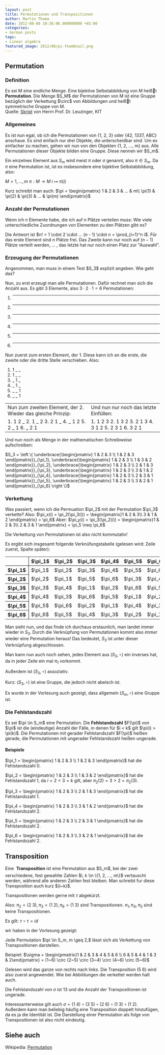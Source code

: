 ```yaml
---
layout: post
title: Permutationen und Transpositionen
author: Martin Thoma
date: 2012-08-08 10:36:06.000000000 +02:00
categories:
- German posts
tags:
- Linear algebra
featured_image: 2012/08/pi-thumbnail.png
---
```

<h2>Permutation</h2>
<h3>Definition</h3>
<div class="definition">Es sei M eine endliche Menge. Eine bijektive Selbstabbildung von M hei&szlig;t <strong>Permutation</strong>. Die Menge $S_M$ der Permutationen von M ist eine Gruppe bez&uuml;glich der Verkettung $\circ$ von Abbildungen und hei&szlig;t symmetrische Gruppe von M.</div>
Quelle: <a href="https://studium.kit.edu/sites/vab/0x40F0348A9ACDCE49A96EEE39EB076112/Vorlesungsunterlagen/LA.pdf">Skript</a> von Herrn Prof. Dr. Leuzinger, KIT

<h3>Allgemeines</h3>
Es ist nun egal, ob ich die Permutationen von {1, 2, 3} oder {42, 1337, ABC} anschaue. Es sind einfach nur drei Objekte, die unterscheidbar sind. Um es einfacher zu machen, gehen wir nun von den Objekten {1, 2, ..., m} aus. Alle Permutationen dieser Objekte bilden eine Gruppe. Diese nennen wir $S_m$.

Ein einzelnes Element aus $S_m$ wird meist $\pi$ oder $\sigma$ genannt, also $\pi \in S_m$. Da $\pi$ eine Permutation ist, ist es insbesondere eine bijektive Selbstabbildung, also:

$M = {1, ..., m}$
$\pi: M \rightarrow M$
$i \mapsto \pi(i)$

Kurz schreibt man auch:
$\pi = 
\begin{pmatrix} 1 & 2      & 3      & ... & m\\
           \pi(1) & \pi(2) & \pi(3) & ... & \pi(m)
\end{pmatrix}$

<h3>Anzahl der Permutationen</h3>
Wenn ich n Elemente habe, die ich auf n Pl&auml;tze verteilen muss: Wie viele unterschiedliche Zuordnungen von Elementen zu den Pl&auml;tzen gibt es?

Die Antwort ist $n! = 1 \cdot 2 \cdot ... (n - 1) \cdot n = \prod_{i=1}^n i$. F&uuml;r das erste Element sind $n$ Pl&auml;tze frei. Das Zweite kann nur noch auf $(n-1)$ Pl&auml;tze verteilt werden, ... , das letzte hat nur noch einen Platz zur "Auswahl".

<h3>Erzeugung der Permutationen</h3>
Angenommen, man muss in einem Test $S_3$ explizit angeben. Wie geht das? 

Nun, zu erst erzeugt man alle Permutationen. Daf&uuml;r rechnet man sich die Anzahl aus. Es gibt 3 Elemente, also $3 \cdot 2 \cdot 1 = 6$ Permutationen:
1. _ _ _
2. _ _ _
3. _ _ _
4. _ _ _
5. _ _ _
6. _ _ _

Nun zuerst zum ersten Element, der 1. Diese kann ich an die erste, die zweite oder die dritte Stelle verschieben. Also:
1. 1 _ _
2. 1 _ _
3. _ 1 _
4. _ 1 _
5. _ _ 1
6. _ _ 1

<table>
<tr>
<td>Nun zum zweiten Element, der 2. Wieder das gleiche Prinzip:</td>
<td>Und nun nur noch das letzte Einf&uuml;llen:</td>
</tr>
<tr>
<td>1. 1 2 _
2. 1 _ 2
3. 2 1 _
4. _ 1 2
5. 2 _ 1
6. _ 2 1</td>
<td>1. 1 2 3
2. 1 3 2
3. 2 1 3
4. 3 1 2
5. 2 3 1
6. 3 2 1</td>
</tr>
</table>

Und nun noch als Menge in der mathematischen Schreibweise aufschreiben:

$S_3 = \left \{
\underbrace{\begin{pmatrix}
  1 & 2 & 3 \\
  1 & 2 & 3
\end{pmatrix}}_{\pi_1},
\underbrace{\begin{pmatrix}
  1 & 2 & 3 \\
  1 & 3 & 2
\end{pmatrix}}_{\pi_2},
\underbrace{\begin{pmatrix}
  1 & 2 & 3 \\
  2 & 1 & 3
\end{pmatrix}}_{\pi_3},
\underbrace{\begin{pmatrix}
  1 & 2 & 3 \\
  3 & 1 & 2
\end{pmatrix}}_{\pi_4},
\underbrace{\begin{pmatrix}
  1 & 2 & 3 \\
  2 & 3 & 1
\end{pmatrix}}_{\pi_5},
\underbrace{\begin{pmatrix}
  1 & 2 & 3 \\
  3 & 2 & 1
\end{pmatrix}}_{\pi_6}
\right \}$

<h3>Verkettung</h3>
Was passiert, wenn ich die Permuation $\pi_2$ mit der Permutation $\pi_3$ verkette? Also:
$\pi_x(i) = \pi_2(\pi_3(i)) = \begin{pmatrix}1 & 2 & 3\\
3 & 1 & 2 \end{pmatrix} = \pi_6$
Aber:
$\pi_y(i) = \pi_3(\pi_2(i)) = \begin{pmatrix}1 & 2 & 3\\
2 & 3 & 1 \end{pmatrix} = \pi_5 \neq \pi_6$

Die Verkettung von Permutationen ist also nicht kommutativ!

Es ergibt sich insgesamt folgende Verkn&uuml;fungstabelle (gelesen wird: Zeile zuerst, Spalte sp&auml;ter):
<table>
<tr>
  <th style="border-right: 1px solid #000;border-bottom: 1px solid #000;">&nbsp;</th>
  <th style="border-bottom: 1px solid #000;">$\pi_1$</th>
  <th style="border-bottom: 1px solid #000;">$\pi_2$</th>
  <th style="border-bottom: 1px solid #000;">$\pi_3$</th>
  <th style="border-bottom: 1px solid #000;">$\pi_4$</th>
  <th style="border-bottom: 1px solid #000;">$\pi_5$</th>
  <th style="border-bottom: 1px solid #000;">$\pi_6$</th>
</tr>
<tr>
  <th style="border-right: 1px solid #000;">$\pi_1$</th>
  <td>$\pi_1$</td>
  <td>$\pi_2$</td>
  <td>$\pi_3$</td>
  <td>$\pi_4$</td>
  <td>$\pi_5$</td>
  <td>$\pi_6$</td>
</tr>
<tr>
  <th style="border-right: 1px solid #000;">$\pi_2$</th>
  <td>$\pi_2$</td>
  <td>$\pi_1$</td>
  <td>$\pi_5$</td>
  <td>$\pi_6$</td>
  <td>$\pi_3$</td>
  <td>$\pi_4$</td>
</tr>
<tr>
  <th style="border-right: 1px solid #000;">$\pi_3$</th>
  <td>$\pi_3$</td>
  <td>$\pi_4$</td>
  <td>$\pi_1$</td>
  <td>$\pi_2$</td>
  <td>$\pi_6$</td>
  <td>$\pi_5$</td>
</tr>
<tr>
  <th style="border-right: 1px solid #000;">$\pi_4$</th>
  <td>$\pi_4$</td>
  <td>$\pi_3$</td>
  <td>$\pi_6$</td>
  <td>$\pi_5$</td>
  <td>$\pi_1$</td>
  <td>$\pi_2$</td>
</tr>
<tr>
  <th style="border-right: 1px solid #000;">$\pi_5$</th>
  <td>$\pi_5$</td>
  <td>$\pi_6$</td>
  <td>$\pi_2$</td>
  <td>$\pi_1$</td>
  <td>$\pi_4$</td>
  <td>$\pi_3$</td>
</tr>
<tr>
  <th style="border-right: 1px solid #000;">$\pi_6$</th>
  <td>$\pi_6$</td>
  <td>$\pi_5$</td>
  <td>$\pi_4$</td>
  <td>$\pi_3$</td>
  <td>$\pi_2$</td>
  <td>$\pi_1$</td>
</tr>
</table>

Man sieht nun, und das finde ich durchaus erstaunlich, man landet immer wieder in $S_3$. Durch die Verkn&uuml;pfung von Permutationen kommt also <em>immer</em> wieder eine Permutation heraus! Das bedeutet, $S_3$ ist unter dieser Verkn&uuml;pfung abgeschlossen. 

Man kann nun auch noch sehen, jedes Element aus $(S_3, \circ)$ ein inverses hat, da in jeder Zeile ein mal $\pi_1$ vorkommt.

Au&szlig;erdem ist $(S_3, \circ)$ assoziativ. 

Kurz: $(S_3, \circ)$ ist eine Gruppe, die jedoch nicht abelsch ist.

Es wurde in der Vorlesung auch gezeigt, dass allgemein $(S_m, \circ)$ eine Gruppe ist.

<h3>Die Fehlstandszahl</h3>
<div class="definition">Es sei $\pi \in S_m$ eine Permutation. Die <strong>Fehlstandszahl</strong> $F(\pi)$ von $\pi$ ist die (eindeutige) Anzahl der F&auml;lle, in denen f&uuml;r $i < k$ gilt $\pi(i) > \pi(k)$. Die Permutationen mit gerader Fehlstandszahl $F(\pi)$ hei&szlig;en gerade, die Permutationen mit ungerader Fehlstandszahl hei&szlig;en ungerade.</div>

<h4>Beispiele</h4>
$\pi_1 = \begin{pmatrix}
  1 & 2 & 3 \\
  1 & 2 & 3
\end{pmatrix}$ hat die Fehlstandszahl 0.

$\pi_2 = \begin{pmatrix}
  1 & 2 & 3 \\
  1 & 3 & 2
\end{pmatrix}$ hat die Fehlstandszahl 1, da $i = 2 < 3 = k$ gilt, aber $\pi_2(2) = 3 > 2 = \pi_2(3)$.

$\pi_3 = \begin{pmatrix}
  1 & 2 & 3 \\
  2 & 1 & 3
\end{pmatrix}$ hat die Fehlstandszahl 1.

$\pi_4 = \begin{pmatrix}
  1 & 2 & 3 \\
  3 & 1 & 2
\end{pmatrix}$ hat die Fehlstandszahl 2.

$\pi_5 = \begin{pmatrix}
  1 & 2 & 3 \\
  2 & 3 & 1
\end{pmatrix}$ hat die Fehlstandszahl 2.

$\pi_6 = \begin{pmatrix}
  1 & 2 & 3 \\
  3 & 2 & 1
\end{pmatrix}$ hat die Fehlstandszahl 2.


<h2>Transposition</h2>
<div class="definition">Eine  <strong>Transposition</strong> ist eine Permutation aus $S_m$, bei der zwei verschiedene,
fest gewahlte Zahlen $i, k \in \{1, 2, ..., m\}$ vertauscht werden, w&auml;hrend alle anderen Zahlen fest bleiben.
Man schreibt fur diese Transposition auch kurz $(i~k)$.</div>

Transpositionen werden gerne mit $\tau$ abgek&uuml;rzt.

Also: $\pi_2 = (2~3), \pi_3=(1~2), \pi_6 = (1~3)$ sind Transpositionen.
$\pi_1, \pi_4, \pi_5$ sind keine Transpositionen.

Es gilt: $\tau \circ \tau = id$

wir haben in der Vorlesung gezeigt:
<div class="satz">Jede Permutation $\pi \in S_m, m \geq 2,$ l&auml;sst sich als Verkettung von Transpositionen darstellen.</div>

Beispiel:
$\sigma = \begin{pmatrix}1 & 2 & 3 & 4 & 5 & 6 \\
6 & 5 & 4 & 1 & 3 & 2\end{pmatrix} = (1~6) \circ (2~5) \circ (3~4) \circ (4~6) \circ (5~6)$

Gelesen wird das ganze von rechts nach links. Die Transposition $(5~6)$ wird also zuerst angewendet. Wie bei Abbildungen die verkettet werden halt auch.

Die Fehlstandszahl von $\sigma$ ist 13 und die Anzahl der Transpositionen ist ungerade.

Interessanterweise gilt auch $\sigma = (1~4) \circ (3~5) \circ (2~6) \circ (1~3) \circ (1~2)$.
Au&szlig;erdem kann man beliebig h&auml;ufig eine Transposition doppelt hinzuf&uuml;gen, da es ja die Identit&auml;t ist. Die Darstellung einer Permutation als folge von Transpositionen ist also nicht eindeutig.

<h2>Siehe auch</h2>
Wikipedia: <a href="http://de.wikipedia.org/wiki/Permutation">Permutation</a>
